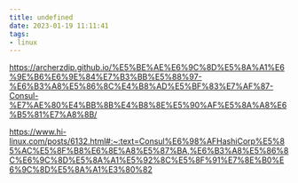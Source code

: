 ```yaml
---
title: undefined
date: 2023-01-19 11:11:41
tags:
- linux
---
```


https://archerzdip.github.io/%E5%BE%AE%E6%9C%8D%E5%8A%A1%E6%9E%B6%E6%9E%84%E7%B3%BB%E5%88%97-%E6%B3%A8%E5%86%8C%E4%B8%AD%E5%BF%83%E7%AF%87-Consul-%E7%AE%80%E4%BB%8B%E4%B8%8E%E5%90%AF%E5%8A%A8%E6%B5%81%E7%A8%8B/



https://www.hi-linux.com/posts/6132.html#:~:text=Consul%E6%98%AFHashiCorp%E5%85%AC%E5%8F%B8%E6%8E%A8%E5%87%BA,%E6%B3%A8%E5%86%8C%E6%9C%8D%E5%8A%A1%E5%92%8C%E5%8F%91%E7%8E%B0%E6%9C%8D%E5%8A%A1%E3%80%82